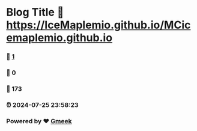 # Blog Title :link: https://IceMaplemio.github.io/MCicemaplemio.github.io 
### :page_facing_up: [1](https://IceMaplemio.github.io/MCicemaplemio.github.io/tag.html) 
### :speech_balloon: 0 
### :hibiscus: 173 
### :alarm_clock: 2024-07-25 23:58:23 
### Powered by :heart: [Gmeek](https://github.com/Meekdai/Gmeek)
